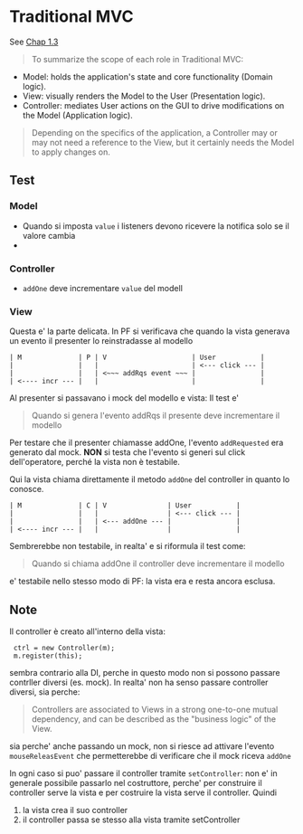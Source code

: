 # Traditional MVC

See [Chap 1.3](https://stefanoborini.gitbooks.io/modelviewcontroller/content/01_from_smartui_to_traditional_mvc/03_traditional_mvc.html)

> To summarize the scope of each role in Traditional MVC:

- Model: holds the application's state and core functionality (Domain logic).
- View: visually renders the Model to the User (Presentation logic).
- Controller: mediates User actions on the GUI to drive modifications on the Model (Application logic).


> Depending on the specifics of the application, a Controller may or may not need a reference to the View, but it certainly needs the Model to apply changes on.

## Test
### Model
- Quando si imposta `value` i listeners devono ricevere la notifica solo se il valore cambia
-
### Controller
- `addOne` deve incrementare `value` del modell

### View
Questa e' la parte delicata.
In PF si verificava che quando la vista generava un evento il presenter lo reinstradasse al modello

```
| M              | P | V                     | User           |
|                |   |                       | <--- click --- |
|                |   | <~~~ addRqs event ~~~ |                |
| <---- incr --- |   |                       |                |

```
Al presenter si passavano i mock del modello e vista:
Il test e'
> Quando si genera l'evento addRqs il presente deve incrementare il modello

Per testare che il presenter chiamasse addOne, l'evento `addRequested` era generato dal mock.
**NON** si testa che l'evento si generi sul click dell'operatore, perché la vista non è testabile.

Qui la vista chiama direttamente il metodo `addOne` del controller in quanto lo conosce.

```
| M              | C | V               | User           |
|                |   |                 | <--- click --- |
|                |   | <--- addOne --- |                |
| <---- incr --- |   |                 |                |
```

Sembrerebbe non testabile, in realta' e si riformula il test come:
> Quando si chiama addOne il controller deve incrementare il modello

e' testabile nello stesso modo di PF: la vista era e resta ancora esclusa.


## Note
Il controller è creato all'interno della vista:
```
 ctrl = new Controller(m);
 m.register(this);
```
sembra contrario alla DI, perche in questo modo non si possono passare contrller diversi (es. mock).
In realta' non ha senso passare controller diversi, sia perche:

> Controllers are associated to Views in a strong one-to-one mutual dependency, and can be described as the "business logic" of the View.

sia perche' anche passando un mock, non si riesce ad attivare l'evento `mouseReleasEvent` che permetterebbe di verificare che il mock riceva `addOne`

In ogni caso si puo' passare il controller tramite `setController`: non e' in generale  possibile passarlo nel costruttore, perche' per construire il controller serve la vista e per costruire la vista serve il controller.
Quindi
1. la vista crea il suo controller
2. il controller passa se stesso alla vista tramite setController

